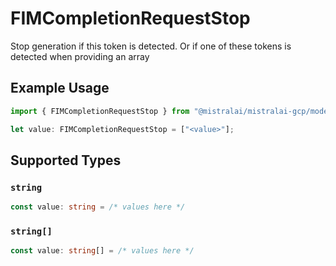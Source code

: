 # FIMCompletionRequestStop

Stop generation if this token is detected. Or if one of these tokens is detected when providing an array

## Example Usage

```typescript
import { FIMCompletionRequestStop } from "@mistralai/mistralai-gcp/models/components";

let value: FIMCompletionRequestStop = ["<value>"];
```

## Supported Types

### `string`

```typescript
const value: string = /* values here */
```

### `string[]`

```typescript
const value: string[] = /* values here */
```

